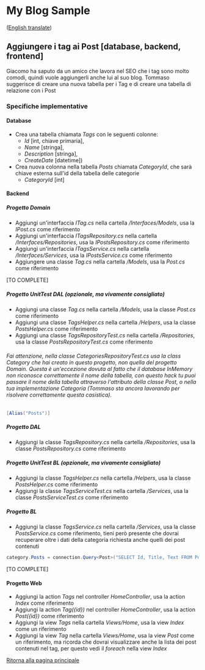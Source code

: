# My Blog Sample  
([English translate](PostTags.md))  

## Aggiungere i tag ai Post [database, backend, frontend]
Giacomo ha saputo da un amico che lavora nel SEO che i tag sono molto comodi, quindi vuole aggiungerli anche lui al suo blog.
Tommaso suggerisce di creare una nuova tabella per i Tag e di creare una tabella di relazione con i Post

### Specifiche implementative   
#### Database
- Crea una tabella chiamata *Tags* con le seguenti colonne:  
    - *Id* [int, chiave primaria],  
    - *Name* [stringa],  
    - *Description* [stringa],  
    - *CreateDate* [datetime])  
- Crea nuova colonna nella tabella *Posts* chiamata *CategoryId*, che sarà chiave esterna sull'id della tabella delle categorie  
    - *CategoryId* [int]  

#### Backend  

##### Progetto Domain  
- Aggiungi un'interfaccia *ITag.cs* nella cartella */Interfaces/Models*, usa la *IPost.cs* come riferimento  
- Aggiungi un'interfaccia *ITagsRepository.cs* nella cartella */Interfaces/Repositories*, usa la *IPostsRepository.cs* come riferimento  
- Aggiungi un'interfaccia *ITagsService.cs* nella cartella */Interfaces/Services*, usa la *IPostsService.cs* come riferimento  
- Aggiungere una classe *Tag.cs* nella cartella */Models*, usa la *Post.cs* come riferimento  

[TO COMPLETE]  

##### Progetto UnitTest DAL (opzionale, ma vivamente consigliato)  
- Aggiungi una classe *Tag.cs* nella cartella */Models*, usa la classe *Post.cs* come riferimento
- Aggiungi una classe *TagsHelper.cs* nella cartella */Helpers*, usa la classe *PostsHelper.cs* come riferimento  
- Aggiungi una classe *TagsRepositoryTest.cs* nella cartella */Repositories*, usa la classe *PostsRepositoryTest.cs* come riferimento  

###### Fai attenzione, nella classe *CategoriesRepositoryTest.cs* usa la class *Category* che hai creato in questo progetto, non quella del progetto *Domain*. Questa è un'eccezione dovuta al fatto che il database InMemory non riconosce correttamente il nome della tabella, con questo *hack* tu puoi passare il nome della tabella attraverso l'attributo della classe *Post*, o nella tua implementazione *Categoria* (Tommaso sta ancora lavorando per risolvere correttamente questa casistica).  
```csharp
[Alias("Posts")]
```

##### Progetto DAL  
- Aggiungi la classe *TagsRepository.cs* nella cartella */Repositories*, usa la classe *PostsRepository.cs* come riferimento  

##### Progetto UnitTest BL (opzionale, ma vivamente consigliato)  
- Aggiungi la classe *TagsHelper.cs* nella cartella */Helpers*, usa la classe *PostsHelper.cs* come riferimento  
- Aggiungi la classe *TagsServiceTest.cs* nella cartella */Services*, usa la classe *PostsServiceTest.cs* come riferimento  

##### Progetto BL  
- Aggiungi la classe *TagsService.cs* nella cartella */Services*, usa la classe *PostsService.cs* come riferimento, tieni però presente che dovrai recuperare oltre i dati della categoria richiesta anche quelli dei post contenuti  
```csharp
category.Posts = connection.Query<Post>("SELECT Id, Title, Text FROM Posts WHERE CategoryId = @id ORDER BY CreateDate DESC", id);
```

[TO COMPLETE]

#### Progetto Web  
- Aggiungi la action *Tags* nel controller *HomeController*, usa la action *Index* come riferimento  
- Aggiungi la action *Tag({id})* nel controller *HomeController*, usa la action *Post({id})* come riferimento  
- Aggiungi la view *Tags* nella cartella *Views/Home*, usa la view *Index* come un riferimento  
- Aggiungi la view *Tag* nella cartella *Views/Home*, usa la view *Post* come un riferimento, ma ricorda che dovrai visualizzare anche la lista dei post contenuti nel tag, per questo vedi il *foreach* nella view *Index*  

[Ritorna alla pagina principale](../README_IT.md)  